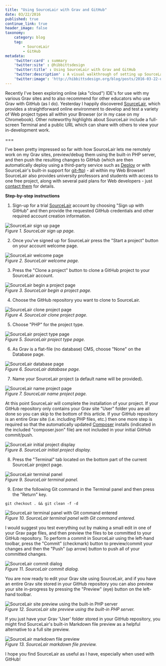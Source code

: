 ```yaml
---
title: "Using SourceLair with Grav and GitHub"
date: 03/22/2016
published: true
continue_link: true
header_image: false
taxonomy:
    category: blog
    tag:
        - SourceLair
        - GitHub
metadata:
    'twitter:card' : summary
    'twitter:site' : @hibbittsdesign
    'twitter:title' : Using SourceLair with Grav and GitHub
    'twitter:description' : A visual walkthrough of setting up SourceLair for use with Grav and GitHub.
    'twitter:image': 'http://hibbittsdesign.org/blog/posts/2016-03-22-using-sourcelair-with-grav-and-github/sign-up.png'
---
```


Recently I've been exploring online (aka "cloud") IDE's for use with my various Grav sites and to also recommend for other educators who use Grav with GitHub (as I do). Yesterday I happily discovered [SourceLair](https://www.sourcelair.com/), which provides a straightforward online environment to develop and test a variety of Web project types all within your Browser (or in my case on my Chromebook). Other noteworthy highlights about SourceLair include a full-screen Terminal and a public URL which can share with others to view your in-development work.

===

I've been pretty impressed so far with how SourceLair lets me remotely work on my Grav sites, preview/debug them using the built-in PHP server, and then push the resulting changes to GitHub (which are then automatically deploy using a third-party service such as [Deploy](https://www.deployhq.com/) or with SourceLair's built-in support for  [git-ftp](https://github.com/git-ftp/git-ftp)) - all within my Web Browser! SourceLair also provides university professors and students with access to one free project, along with several paid plans for Web developers - just [contact them](https://www.sourcelair.com/contact) for details.

**Step-by-step instructions**

1. Sign-up for a trial [SourceLair](https://www.sourcelair.com/) account by choosing "Sign up with GitHub" and then provide the requested GitHub credentials and other required account creation information.

  ![SourceLair sign up page](sign-up.png)  
  _Figure 1. SourceLair sign up page._

2. Once you've signed up for SourceLair press the "Start a project" button on your account welcome page.

  ![SourceLair welcome page](account-welcome.png)  
  _Figure 2. SourceLair welcome page._

3. Press the "Clone a project" button to clone a GitHub project to your SourceLair account.

  ![SourceLair begin a project page](create-a-project-begin.png)  
  _Figure 3. SourceLair begin a project page._

4. Choose the GitHub repository you want to clone to SourceLair.

  ![SourceLair clone project page](clone-project.png)  
  _Figure 4. SourceLair clone project page._

5. Choose "PHP" for the project type.

  ![SourceLair project type page](project-type.png)  
  _Figure 5. SourceLair project type page._

6. As Grav is a flat-file (no database) CMS, choose "None" on the Database page.

  ![SourceLair database page](database.png)  
  _Figure 6. SourceLair database page._

7. Name your SourceLair project (a default name will be provided).

  ![SourceLair name project page](name-project.png)  
  _Figure 7. SourceLair name project page._

  At this point SourceLair will complete the installation of your project. If your GitHub repository only contains your Grav site "User" folder you are all done so you can skip to the bottom of this article. If your GitHub repository is an entire Grav site (i.e. including PHP files, etc.) then one more step is required so that the automatically updated [Composer](https://getcomposer.org/) installs (indicated in the included "composer.json" file) are not included in your initial GitHub commit/push.

  ![SourceLair initial project display](initial-project-display.png)  
  _Figure 8. SourceLair initial project display._

8. Press the "Terminal" tab located on the bottom part of the current SourceLair project page.

  ![SourceLair terminal panel](terminal-panel.png)  
  _Figure 9. SourceLair terminal panel._

9. Enter the following Git command in the Terminal panel and then press the "Return" key.

  ```
  git checkout . && git clean -f -d
  ```

  ![SourceLair terminal panel with Git command entered](git-command-entered.png)  
  _Figure 10. SourceLair terminal panel with Git command entered._

  I would suggest you test everything out by making a small edit in one of your Grav page files, and then preview the files to be committed to your GitHub repository. To perform a commit in SourceLair using the left-hand toolbar, press the "Commit" (checkmark) button to preview/commit your changes and then the "Push" (up arrow) button to push all of your committed changes.

  ![SourceLair commit dialog](commit-dialog.png)  
  _Figure 11. SourceLair commit dialog._

  You are now ready to edit your Grav site using SourceLair, and if you have an entire Grav site stored in your GitHub repository you can also preview your site in-progress by pressing the "Preview" (eye) button on the left-hand toolbar.

  ![SourceLair site preview using the built-in PHP server](site-preview.png)  
  _Figure 12. SourceLair site preview using the built-in PHP server._

  If you just have your Grav 'User' folder stored in your GitHub repository, you might find SourceLair's built-in Markdown file preview as a helpful alternative to a full site preview.

  ![SourceLair markdown file preview](markdown-preview.png)  
  _Figure 13. SourceLair markdown file preview._

  I hope you find SourceLair as useful as I have, especially when used with GitHub!
